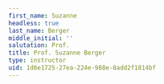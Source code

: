 ```yaml
---
first_name: Suzanne
headless: true
last_name: Berger
middle_initial: ''
salutation: Prof.
title: Prof. Suzanne Berger
type: instructor
uid: 1d6e1725-27ea-224e-988e-8add2f1814bf
---
```

